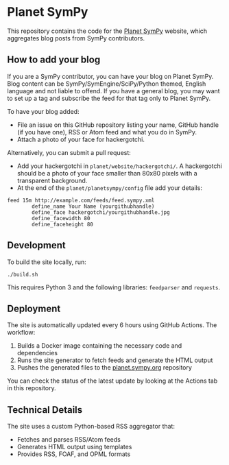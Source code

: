 # Planet SymPy

This repository contains the code for the [Planet SymPy](https://planet.sympy.org/) website, which aggregates blog posts from SymPy contributors.

## How to add your blog

If you are a SymPy contributor, you can have your blog on Planet SymPy. Blog content can be SymPy/SymEngine/SciPy/Python themed, English language and not liable to offend. If you have a general blog, you may want to set up a tag and subscribe the feed for that tag only to Planet SymPy.

To have your blog added:
- File an issue on this GitHub repository listing your name, GitHub handle (if you have one), RSS or Atom feed and what you do in SymPy.
- Attach a photo of your face for hackergotchi.

Alternatively, you can submit a pull request:
- Add your hackergotchi in `planet/website/hackergotchi/`. A hackergotchi should be a photo of your face smaller than 80x80 pixels with a transparent background.
- At the end of the `planet/planetsympy/config` file add your details:
```
feed 15m http://example.com/feeds/feed.sympy.xml
        define_name Your Name (yourgithubhandle)
        define_face hackergotchi/yourgithubhandle.jpg
        define_facewidth 80
        define_faceheight 80
```

## Development

To build the site locally, run:

```
./build.sh
```

This requires Python 3 and the following libraries: `feedparser` and `requests`.

## Deployment

The site is automatically updated every 6 hours using GitHub Actions. The workflow:

1. Builds a Docker image containing the necessary code and dependencies
2. Runs the site generator to fetch feeds and generate the HTML output
3. Pushes the generated files to the [planet.sympy.org](https://github.com/planet-sympy/planet.sympy.org) repository

You can check the status of the latest update by looking at the Actions tab in this repository.

## Technical Details

The site uses a custom Python-based RSS aggregator that:
- Fetches and parses RSS/Atom feeds
- Generates HTML output using templates
- Provides RSS, FOAF, and OPML formats